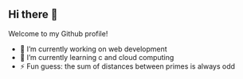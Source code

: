 ## Hi there 👋

Welcome to my Github profile!

- 🔭 I’m currently working on web development
- 🌱 I’m currently learning c and cloud computing
- ⚡ Fun guess: the sum of distances between primes is always odd


<!--
**alkemist-17/alkemist-17** is a ✨ _special_ ✨ repository because its `README.md` (this file) appears on your GitHub profile.

Here are some ideas to get you started:

- 🔭 I’m currently working on ...
- 🌱 I’m currently learning ...
- 👯 I’m looking to collaborate on ...
- 🤔 I’m looking for help with ...
- 💬 Ask me about ...
- 📫 How to reach me: ...
- 😄 Pronouns: ...
- ⚡ Fun fact: ...
-->

